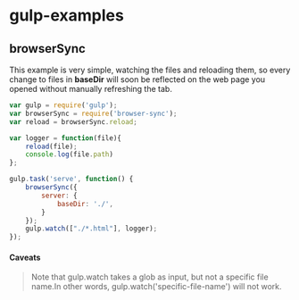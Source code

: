 # gulp-examples

## browserSync

This example is very simple, watching the files and reloading them, so every change to files in __baseDir__ will soon be reflected on the web page you opened without manually refreshing the tab.

```javascript
var gulp = require('gulp');
var browserSync = require('browser-sync');
var reload = browserSync.reload;

var logger = function(file){
    reload(file);
    console.log(file.path)
};

gulp.task('serve', function() {
    browserSync({
        server: {
            baseDir: './',
        }
    });
    gulp.watch(["./*.html"], logger);
});
```
#### Caveats

> Note that gulp.watch takes a glob as input, but not a specific file name.In other words, gulp.watch('specific-file-name')
> will not work.
